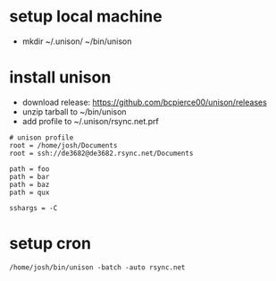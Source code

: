 # setup local machine

* mkdir ~/.unison/ ~/bin/unison

# install unison

* download release: https://github.com/bcpierce00/unison/releases
* unzip tarball to ~/bin/unison
* add profile to ~/.unison/rsync.net.prf

```
# unison profile
root = /home/josh/Documents
root = ssh://de3682@de3682.rsync.net/Documents

path = foo
path = bar
path = baz
path = qux

sshargs = -C
```

# setup cron

```
/home/josh/bin/unison -batch -auto rsync.net
```
